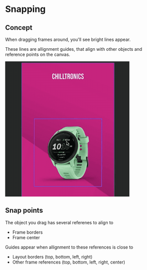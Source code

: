 # Snapping

## Concept

When dragging frames around, you'll see bright lines appear.

These lines are allignment guides, that align with other objects and reference points on the canvas.

![animation](snapping.gif)

## Snap points

The object you drag has several referenes to align to

- Frame borders
- Frame center

Guides appear when allignment to these references is close to

- Layout borders (top, bottom, left, right)
- Other frame references (top, bottom, left, right, center)